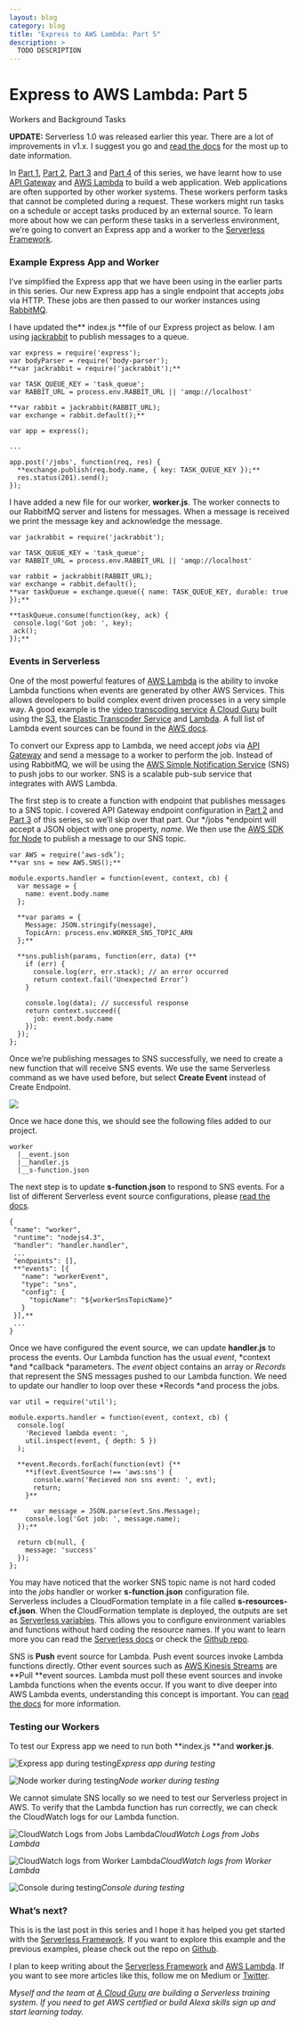 ```yaml
---
layout: blog
category: blog
title: "Express to AWS Lambda: Part 5"
description: >
  TODO DESCRIPTION
---
```


# Express to AWS Lambda: Part 5

Workers and Background Tasks

**UPDATE:** Serverless 1.0 was released earlier this year. There are a lot of improvements in v1.x. I suggest you go and [read the docs](https://serverless.com/framework/) for the most up to date information.

In [Part 1](https://medium.com/@johncmckim/express-to-aws-lambda-part-1-a057096abe34), [Part 2](https://medium.com/@johncmckim/express-to-aws-lambda-part-2-f5183389a3ec), [Part 3](https://medium.com/@johncmckim/express-to-aws-lambda-part-3-eca9a442f9ff) and [Part 4](https://medium.com/@johncmckim/express-to-aws-lambda-part-4-22257f71385f) of this series, we have learnt how to use [API Gateway](https://aws.amazon.com/api-gateway/) and [AWS Lambda](https://aws.amazon.com/lambda/) to build a web application. Web applications are often supported by other worker systems. These workers perform tasks that cannot be completed during a request. These workers might run tasks on a schedule or accept tasks produced by an external source. To learn more about how we can perform these tasks in a serverless environment, we’re going to convert an Express app and a worker to the [Serverless Framework](http://serverless.com/).

### Example Express App and Worker

I’ve simplified the Express app that we have been using in the earlier parts in this series. Our new Express app has a single endpoint that accepts *jobs* via HTTP. These jobs are then passed to our worker instances using [RabbitMQ](https://www.rabbitmq.com/).

I have updated the** index.js **file of our Express project as below. I am using [jackrabbit](https://www.npmjs.com/package/jackrabbit) to publish messages to a queue.

    var express = require('express');
    var bodyParser = require('body-parser');
    **var jackrabbit = require('jackrabbit');**

    var TASK_QUEUE_KEY = 'task_queue';
    var RABBIT_URL = process.env.RABBIT_URL || 'amqp://localhost'

    **var rabbit = jackrabbit(RABBIT_URL);
    var exchange = rabbit.default();**

    var app = express();

    ...

    app.post('/jobs', function(req, res) {
      **exchange.publish(req.body.name, { key: TASK_QUEUE_KEY });**
      res.status(201).send();
    });

I have added a new file for our worker, **worker.js**. The worker connects to our RabbitMQ server and listens for messages. When a message is received we print the message key and acknowledge the message.

    var jackrabbit = require('jackrabbit');

    var TASK_QUEUE_KEY = 'task_queue';
    var RABBIT_URL = process.env.RABBIT_URL || 'amqp://localhost'

    var rabbit = jackrabbit(RABBIT_URL);
    var exchange = rabbit.default();
    **var taskQueue = exchange.queue({ name: TASK_QUEUE_KEY, durable: true });**

    **taskQueue.consume(function(key, ack) {
     console.log('Got job: ', key);
     ack();
    });**

### Events in Serverless

One of the most powerful features of [AWS Lambda](http://aws.amazon.com/lambda/) is the ability to invoke Lambda functions when events are generated by other AWS Services. This allows developers to build complex event driven processes in a very simple way. A good example is the [video transcoding service](https://read.acloud.guru/easy-video-transcoding-in-aws-7a0abaaab7b8) [A Cloud Guru](https://acloud.guru/) built using the [S3](https://aws.amazon.com/s3/), the [Elastic Transcoder Service](https://aws.amazon.com/elastictranscoder/) and [Lambda](https://aws.amazon.com/lambda/). A full list of Lambda event sources can be found in the [AWS docs](http://docs.aws.amazon.com/lambda/latest/dg/intro-core-components.html).

To convert our Express app to Lambda, we need accept *jobs* via [API Gateway](https://aws.amazon.com/api-gateway/) and send a message to a worker to perform the job. Instead of using RabbitMQ, we will be using the [AWS Simple Notification Service](https://aws.amazon.com/sns/) (SNS) to push jobs to our worker. SNS is a scalable pub-sub service that integrates with AWS Lambda.

The first step is to create a function with endpoint that publishes messages to a SNS topic. I covered API Gateway endpoint configuration in [Part 2](https://medium.com/@johncmckim/express-to-aws-lambda-part-2-f5183389a3ec) and [Part 3](https://medium.com/@johncmckim/express-to-aws-lambda-part-3-eca9a442f9ff) of this series, so we’ll skip over that part. Our */jobs *endpoint will accept a JSON object with one property, *name*. We then use the [AWS SDK for Node](https://aws.amazon.com/sdk-for-node-js/) to publish a message to our SNS topic.

    var AWS = require(‘aws-sdk’);
    **var sns = new AWS.SNS();**

    module.exports.handler = function(event, context, cb) {
      var message = {
        name: event.body.name
      };

      **var params = {
        Message: JSON.stringify(message),
        TopicArn: process.env.WORKER_SNS_TOPIC_ARN
      };**

      **sns.publish(params, function(err, data) {**
        if (err) {
          console.log(err, err.stack); // an error occurred
          return context.fail(‘Unexpected Error’)
        }

        console.log(data); // successful response
        return context.succeed({
          job: event.body.name
        });
      });
    };

Once we’re publishing messages to SNS successfully, we need to create a new function that will receive SNS events. We use the same Serverless command as we have used before, but select **Create Event** instead of Create Endpoint.

![](https://cdn-images-1.medium.com/max/2928/1*zk5Mnw4WtkY4tq3nndWUFw.png)

Once we hace done this, we should see the following files added to our project.

    worker
      |__event.json
      |__handler.js
      |__s-function.json

The next step is to update **s-function.json** to respond to SNS events. For a list of different Serverless event source configurations, please [read the docs](http://docs.serverless.com/docs/function-configuration#section-event-sources-configurations).

    {
     "name": "worker",
     "runtime": "nodejs4.3",
     "handler": "handler.handler",
     ...
     "endpoints": [],
     **"events": [{
       "name": "workerEvent",
       "type": "sns",
       "config": {
         "topicName": "${workerSnsTopicName}"
       }
     }],**
     ...
    }

Once we have configured the event source, we can update **handler.js** to process the events. Our Lambda function has the usual *event*, *context *and *callback *parameters. The *event* object contains an array or *Records* that represent the SNS messages pushed to our Lambda function. We need to update our handler to loop over these *Records *and process the jobs.

    var util = require('util');

    module.exports.handler = function(event, context, cb) {
      console.log(
        'Recieved lambda event: ',
        util.inspect(event, { depth: 5 })
      );

      **event.Records.forEach(function(evt) {**
        **if(evt.EventSource !== 'aws:sns') {
          console.warn('Recieved non sns event: ', evt);
          return;
        }**

    **    var message = JSON.parse(evt.Sns.Message);
        console.log('Got job: ', message.name);
      });**

      return cb(null, {
        message: 'success'
      });
    };

You may have noticed that the worker SNS topic name is not hard coded into the *jobs* handler or worker **s-function.json** configuration file. Serverless includes a CloudFormation template in a file called **s-resources-cf.json**. When the CloudFormation template is deployed, the outputs are set as [Serverless variables](http://docs.serverless.com/docs/templates-variables#section-variables). This allows you to configure environment variables and functions without hard coding the resource names. If you want to learn more you can read the [Serverless docs](http://docs.serverless.com/docs/templates-variables#section-variables) or check the [Github repo](https://github.com/johncmckim/express-to-aws-lambda/tree/5-workers).

SNS is **Push** event source for Lambda. Push event sources invoke Lambda functions directly. Other event sources such as [AWS Kinesis Streams](https://aws.amazon.com/kinesis/streams/) are **Pull **event sources. Lambda must poll these event sources and invoke Lambda functions when the events occur. If you want to dive deeper into AWS Lambda events, understanding this concept is important. You can [read the docs](http://docs.aws.amazon.com/lambda/latest/dg/intro-invocation-modes.html) for more information.

### Testing our Workers

To test our Express app we need to run both **index.js **and **worker.js**.

![Express app during testing](https://cdn-images-1.medium.com/max/2000/1*jXFDRECHTqqGPl7bl1eh5A.png)*Express app during testing*

![Node worker during testing](https://cdn-images-1.medium.com/max/2000/1*BjR-qdkjYNv0s15seKmUuQ.png)*Node worker during testing*

We cannot simulate SNS locally so we need to test our Serverless project in AWS. To verify that the Lambda function has run correctly, we can check the CloudWatch logs for our Lambda function.

![CloudWatch Logs from Jobs Lambda](https://cdn-images-1.medium.com/max/2812/1*0lVSKciCpp_6dU3nTdOtRg.png)*CloudWatch Logs from Jobs Lambda*

![CloudWatch logs from Worker Lambda](https://cdn-images-1.medium.com/max/3192/1*4MGP6akt3a4qBe7q5FZ20A.png)*CloudWatch logs from Worker Lambda*

![Console during testing](https://cdn-images-1.medium.com/max/2344/1*ATI0g0JzdvKehEhyRF82FA.png)*Console during testing*

### What’s next?

This is is the last post in this series and I hope it has helped you get started with the [Serverless Framework](http://serverless.com). If you want to explore this example and the previous examples, please check out the repo on [Github](https://github.com/johncmckim/express-to-aws-lambda/tree/3-response-templates).

I plan to keep writing about the [Serverless Framework](http://serverless.com) and [AWS Lambda](http://aws.amazon.com/lambda/). If you want to see more articles like this, follow me on Medium or [Twitter](https://twitter.com/johncmckim).

*Myself and the team at [A Cloud Guru](https://acloud.guru/) are building a Serverless training system. If you need to get AWS certified or build Alexa skills sign up and start learning today.*
